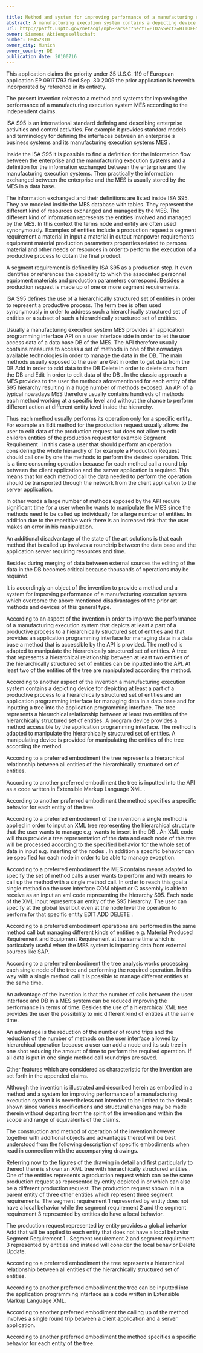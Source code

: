 ```yaml
---

title: Method and system for improving performance of a manufacturing execution system
abstract: A manufacturing execution system contains a depicting device for depicting at least a part of a productive process to a hierarchically structured set of entities and an application programming interface for managing data in a data base and for inputting a tree into the application programming interface. The tree representing a hierarchical relationship between at least two entities of the hierarchically structured set of entities. A program device provides a method accessible by the application programming interface. The method is adapted to manipulate the hierarchically structured set of entities. A manipulating device is provided for manipulating the entities of the tree according to the method.
url: http://patft.uspto.gov/netacgi/nph-Parser?Sect1=PTO2&Sect2=HITOFF&p=1&u=%2Fnetahtml%2FPTO%2Fsearch-adv.htm&r=1&f=G&l=50&d=PALL&S1=08452810&OS=08452810&RS=08452810
owner: Siemens Aktiengesellschaft
number: 08452810
owner_city: Munich
owner_country: DE
publication_date: 20100716
---
```

This application claims the priority under 35 U.S.C. 119 of European application EP 09171793 filed Sep. 30 2009 the prior application is herewith incorporated by reference in its entirety.

The present invention relates to a method and systems for improving the performance of a manufacturing execution system MES according to the independent claims.

ISA S95 is an international standard defining and describing enterprise activities and control activities. For example it provides standard models and terminology for defining the interfaces between an enterprise s business systems and its manufacturing execution systems MES .

Inside the ISA S95 it is possible to find a definition for the information flow between the enterprise and the manufacturing execution systems and a definition for the information exchanged between the enterprise and the manufacturing execution systems. Then practically the information exchanged between the enterprise and the MES is usually stored by the MES in a data base.

The information exchanged and their definitions are listed inside ISA S95. They are modeled inside the MES database with tables. They represent the different kind of resources exchanged and managed by the MES. The different kind of information represents the entities involved and managed by the MES. In this context the terms node and entity are often used synonymously. Examples of entities include a production request a segment requirement a material in input a material in output manpower requirements equipment material production parameters properties related to persons material and other needs or resources in order to perform the execution of a productive process to obtain the final product.

A segment requirement is defined by ISA S95 as a production step. It even identifies or references the capability to which the associated personnel equipment materials and production parameters correspond. Besides a production request is made up of one or more segment requirements.

ISA S95 defines the use of a hierarchically structured set of entities in order to represent a productive process. The term tree is often used synonymously in order to address such a hierarchically structured set of entities or a subset of such a hierarchically structured set of entities.

Usually a manufacturing execution system MES provides an application programming interface API on a user interface side in order to let the user access data of a data base DB of the MES. The API therefore usually contains measures to access a set of methods in one of the nowadays available technologies in order to manage the data in the DB. The main methods usually exposed to the user are Get in order to get data from the DB Add in order to add data to the DB Delete in order to delete data from the DB and Edit in order to edit data of the DB . In the classic approach a MES provides to the user the methods aforementioned for each entity of the S95 hierarchy resulting in a huge number of methods exposed. An API of a typical nowadays MES therefore usually contains hundreds of methods each method working at a specific level and without the chance to perform different action at different entity level inside the hierarchy.

Thus each method usually performs its operation only for a specific entity. For example an Edit method for the production request usually allows the user to edit data of the production request but does not allow to edit children entities of the production request for example Segment Requirement . In this case a user that should perform an operation considering the whole hierarchy of for example a Production Request should call one by one the methods to perform the desired operation. This is a time consuming operation because for each method call a round trip between the client application and the server application is required. This means that for each method call the data needed to perform the operation should be transported through the network from the client application to the server application.

In other words a large number of methods exposed by the API require significant time for a user when he wants to manipulate the MES since the methods need to be called up individually for a large number of entities. In addition due to the repetitive work there is an increased risk that the user makes an error in his manipulation.

An additional disadvantage of the state of the art solutions is that each method that is called up involves a roundtrip between the data base and the application server requiring resources and time.

Besides during merging of data between external sources the editing of the data in the DB becomes critical because thousands of operations may be required.

It is accordingly an object of the invention to provide a method and a system for improving performance of a manufacturing execution system which overcome the above mentioned disadvantages of the prior art methods and devices of this general type.

According to an aspect of the invention in order to improve the performance of a manufacturing execution system that depicts at least a part of a productive process to a hierarchically structured set of entities and that provides an application programming interface for managing data in a data base a method that is accessible by the API is provided. The method is adapted to manipulate the hierarchically structured set of entities. A tree that represents a hierarchical relationship between at least two entities of the hierarchically structured set of entities can be inputted into the API. At least two of the entities of the tree are manipulated according the method.

According to another aspect of the invention a manufacturing execution system contains a depicting device for depicting at least a part of a productive process to a hierarchically structured set of entities and an application programming interface for managing data in a data base and for inputting a tree into the application programming interface. The tree represents a hierarchical relationship between at least two entities of the hierarchically structured set of entities. A program device provides a method accessible by the application programming interface. The method is adapted to manipulate the hierarchically structured set of entities. A manipulating device is provided for manipulating the entities of the tree according the method.

According to a preferred embodiment the tree represents a hierarchical relationship between all entities of the hierarchically structured set of entities.

According to another preferred embodiment the tree is inputted into the API as a code written in Extensible Markup Language XML .

According to another preferred embodiment the method specifies a specific behavior for each entity of the tree.

According to a preferred embodiment of the invention a single method is applied in order to input an XML tree representing the hierarchical structure that the user wants to manage e.g. wants to insert in the DB . An XML code will thus provide a tree representation of the data and each node of this tree will be processed according to the specified behavior for the whole set of data in input e.g. inserting of the nodes . In addition a specific behavior can be specified for each node in order to be able to manage exception.

According to a preferred embodiment the MES contains means adapted to specify the set of method calls a user wants to perform and with means to call up the method with a single method call. In order to reach this goal a single method on the user interface COM object or C assembly is able to receive as an input an xml code representing the hierarchy S95. Each node of the XML input represents an entity of the S95 hierarchy. The user can specify at the global level but even at the node level the operation to perform for that specific entity EDIT ADD DELETE .

According to a preferred embodiment operations are performed in the same method call but managing different kinds of entities e.g. Material Produced Requirement and Equipment Requirement at the same time which is particularly useful when the MES system is importing data from external sources like SAP.

According to a preferred embodiment the tree analysis works processing each single node of the tree and performing the required operation. In this way with a single method call it is possible to manage different entities at the same time.

An advantage of the invention is that the number of calls between the user interface and DB in a MES system can be reduced improving the performance in terms of time. Besides the use of a hierarchical XML tree provides the user the possibility to mix different kind of entities at the same time.

An advantage is the reduction of the number of round trips and the reduction of the number of methods on the user interface allowed by hierarchical operation because a user can add a node and its sub tree in one shot reducing the amount of time to perform the required operation. If all data is put in one single method call roundtrips are saved.

Other features which are considered as characteristic for the invention are set forth in the appended claims.

Although the invention is illustrated and described herein as embodied in a method and a system for improving performance of a manufacturing execution system it is nevertheless not intended to be limited to the details shown since various modifications and structural changes may be made therein without departing from the spirit of the invention and within the scope and range of equivalents of the claims.

The construction and method of operation of the invention however together with additional objects and advantages thereof will be best understood from the following description of specific embodiments when read in connection with the accompanying drawings.

Referring now to the figures of the drawing in detail and first particularly to thereof there is shown an XML tree with hierarchically structured entities . One of the entities represents a production request which can be the same production request as represented by entity depicted in or which can also be a different production request. The production request shown in is a parent entity of three other entities which represent three segment requirements. The segment requirement 1 represented by entity does not have a local behavior while the segment requirement 2 and the segment requirement 3 represented by entities do have a local behavior.

The production request represented by entity provides a global behavior Add that will be applied to each entity that does not have a local behavior Segment Requirement 1 . Segment requirement 2 and segment requirement 3 represented by entities and instead will consider the local behavior Delete Update.

According to a preferred embodiment the tree represents a hierarchical relationship between all entities of the hierarchically structured set of entities.

According to another preferred embodiment the tree can be inputted into the application programming interface as a code written in Extensible Markup Language XML.

According to another preferred embodiment the calling up of the method involves a single round trip between a client application and a server application.

According to another preferred embodiment the method specifies a specific behavior for each entity of the tree.

